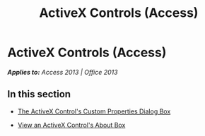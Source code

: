 ﻿---
title: ActiveX Controls (Access)
TOCTitle: ActiveX Controls
ms:assetid: 5491e95e-4c96-4f13-8c1c-63ccbd982835
ms:mtpsurl: https://msdn.microsoft.com/en-us/library/Dn124841(v=office.15)
ms:contentKeyID: 52072462
ms.date: 09/18/2015
mtps_version: v=office.15
---

# ActiveX Controls (Access)


_**Applies to:** Access 2013 | Office 2013_

## In this section

  - [The ActiveX Control's Custom Properties Dialog Box](the-activex-control-s-custom-properties-dialog-box.md)

  - [View an ActiveX Control's About Box](view-an-activex-control-s-about-box.md)

